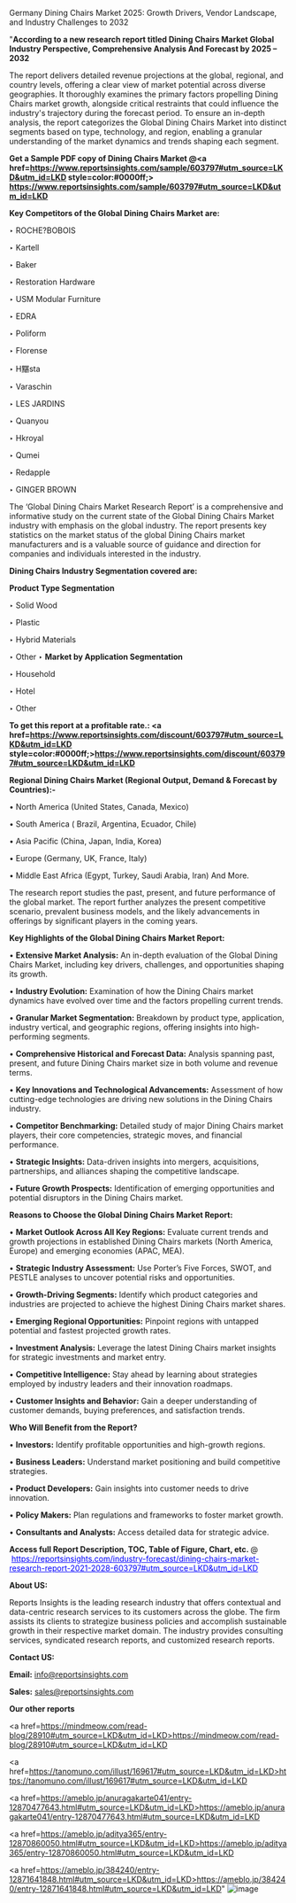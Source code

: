 Germany Dining Chairs Market 2025: Growth Drivers, Vendor Landscape, and Industry Challenges to 2032

"<strong>According to a new research report titled Dining Chairs Market Global Industry Perspective, Comprehensive Analysis And Forecast by 2025 – 2032</strong>

The report delivers detailed revenue projections at the global, regional, and country levels, offering a clear view of market potential across diverse geographies. It thoroughly examines the primary factors propelling Dining Chairs market growth, alongside critical restraints that could influence the industry's trajectory during the forecast period. To ensure an in-depth analysis, the report categorizes the Global Dining Chairs Market into distinct segments based on type, technology, and region, enabling a granular understanding of the market dynamics and trends shaping each segment.

<strong>Get a Sample PDF copy of Dining Chairs Market </strong><strong>@<a href=https://www.reportsinsights.com/sample/603797#utm_source=LKD&utm_id=LKD style=color:#0000ff;> https://www.reportsinsights.com/sample/603797#utm_source=LKD&utm_id=LKD</a></strong></font>

<strong>Key Competitors of the Global Dining Chairs Market are:</strong>

‣ ROCHE?BOBOIS

‣ Kartell

‣ Baker

‣ Restoration Hardware

‣ USM Modular Furniture

‣ EDRA

‣ Poliform

‣ Florense

‣ H黮sta

‣ Varaschin

‣ LES JARDINS

‣ Quanyou

‣ Hkroyal

‣ Qumei

‣ Redapple

‣ GINGER BROWN

The ‘Global Dining Chairs Market Research Report’ is a comprehensive and informative study on the current state of the Global Dining Chairs Market industry with emphasis on the global industry. The report presents key statistics on the market status of the global Dining Chairs market manufacturers and is a valuable source of guidance and direction for companies and individuals interested in the industry.

<strong>Dining Chairs Industry Segmentation covered are:</strong>

<strong>Product Type Segmentation</strong>

‣ Solid Wood

‣ Plastic

‣ Hybrid Materials

‣ Other
‣ 
<strong>Market by Application Segmentation</strong>

‣ Household

‣ Hotel

‣ Other

<strong>To get this report at a profitable rate.: <a href=https://www.reportsinsights.com/discount/603797#utm_source=LKD&utm_id=LKD style=color:#0000ff;>https://www.reportsinsights.com/discount/603797#utm_source=LKD&utm_id=LKD</a></strong></font>

<strong>Regional Dining Chairs Market (Regional Output, Demand &amp; Forecast by Countries):-</strong>

• North America (United States, Canada, Mexico)

• South America ( Brazil, Argentina, Ecuador, Chile)

• Asia Pacific (China, Japan, India, Korea)

• Europe (Germany, UK, France, Italy)

• Middle East Africa (Egypt, Turkey, Saudi Arabia, Iran) And More.

The research report studies the past, present, and future performance of the global market. The report further analyzes the present competitive scenario, prevalent business models, and the likely advancements in offerings by significant players in the coming years.

<strong>Key Highlights of the Global Dining Chairs Market Report:</strong>

• <strong>Extensive Market Analysis:</strong> An in-depth evaluation of the Global Dining Chairs Market, including key drivers, challenges, and opportunities shaping its growth.

• <strong>Industry Evolution:</strong> Examination of how the Dining Chairs market dynamics have evolved over time and the factors propelling current trends.

• <strong>Granular Market Segmentation:</strong> Breakdown by product type, application, industry vertical, and geographic regions, offering insights into high-performing segments.

• <strong>Comprehensive Historical and Forecast Data:</strong> Analysis spanning past, present, and future Dining Chairs market size in both volume and revenue terms.

• <strong>Key Innovations and Technological Advancements:</strong> Assessment of how cutting-edge technologies are driving new solutions in the Dining Chairs industry.

• <strong>Competitor Benchmarking:</strong> Detailed study of major Dining Chairs market players, their core competencies, strategic moves, and financial performance.

• <strong>Strategic Insights:</strong> Data-driven insights into mergers, acquisitions, partnerships, and alliances shaping the competitive landscape.

• <strong>Future Growth Prospects:</strong> Identification of emerging opportunities and potential disruptors in the Dining Chairs market.

<strong>Reasons to Choose the Global Dining Chairs Market Report:</strong>

• <strong>Market Outlook Across All Key Regions:</strong> Evaluate current trends and growth projections in established Dining Chairs markets (North America, Europe) and emerging economies (APAC, MEA).

• <strong>Strategic Industry Assessment:</strong> Use Porter’s Five Forces, SWOT, and PESTLE analyses to uncover potential risks and opportunities.

• <strong>Growth-Driving Segments:</strong> Identify which product categories and industries are projected to achieve the highest Dining Chairs market shares.

• <strong>Emerging Regional Opportunities:</strong> Pinpoint regions with untapped potential and fastest projected growth rates.

• <strong>Investment Analysis:</strong> Leverage the latest Dining Chairs market insights for strategic investments and market entry.

• <strong>Competitive Intelligence:</strong> Stay ahead by learning about strategies employed by industry leaders and their innovation roadmaps.

• <strong>Customer Insights and Behavior:</strong> Gain a deeper understanding of customer demands, buying preferences, and satisfaction trends.

<strong>Who Will Benefit from the Report?</strong>

• <strong>Investors:</strong> Identify profitable opportunities and high-growth regions.

• <strong>Business Leaders:</strong> Understand market positioning and build competitive strategies.

• <strong>Product Developers:</strong> Gain insights into customer needs to drive innovation.

• <strong>Policy Makers:</strong> Plan regulations and frameworks to foster market growth.

• <strong>Consultants and Analysts:</strong> Access detailed data for strategic advice.
</ul>
<strong>Access full Report Description, TOC, Table of Figure, Chart, etc. </strong>@  <a href=https://reportsinsights.com/industry-forecast/dining-chairs-market-research-report-2021-2028-603797#utm_source=LKD&utm_id=LKD style=color:#0000ff;>https://reportsinsights.com/industry-forecast/dining-chairs-market-research-report-2021-2028-603797#utm_source=LKD&utm_id=LKD</a></font>

<strong><strong>About US</strong>:</strong>

Reports Insights is the leading research industry that offers contextual and data-centric research services to its customers across the globe. The firm assists its clients to strategize business policies and accomplish sustainable growth in their respective market domain. The industry provides consulting services, syndicated research reports, and customized research reports.

<strong>Contact US:</strong>

<p class=""""><b>Email:</b> <a href=mailto:info@reportsinsights.com>info@reportsinsights.com</a></p>
<p class=""""><b>Sales:</b> <a href=mailto:sales@reportsinsights.com>sales@reportsinsights.com</a></p>

<strong>Our other reports</strong>

<a href=https://mindmeow.com/read-blog/28910#utm_source=LKD&utm_id=LKD>https://mindmeow.com/read-blog/28910#utm_source=LKD&utm_id=LKD</a>

<a href=https://tanomuno.com/illust/169617#utm_source=LKD&utm_id=LKD>https://tanomuno.com/illust/169617#utm_source=LKD&utm_id=LKD</a>

<a href=https://ameblo.jp/anuragakarte041/entry-12870477643.html#utm_source=LKD&utm_id=LKD>https://ameblo.jp/anuragakarte041/entry-12870477643.html#utm_source=LKD&utm_id=LKD</a>

<a href=https://ameblo.jp/aditya365/entry-12870860050.html#utm_source=LKD&utm_id=LKD>https://ameblo.jp/aditya365/entry-12870860050.html#utm_source=LKD&utm_id=LKD</a>

<a href=https://ameblo.jp/384240/entry-12871641848.html#utm_source=LKD&utm_id=LKD>https://ameblo.jp/384240/entry-12871641848.html#utm_source=LKD&utm_id=LKD</a>"
![image](https://github.com/user-attachments/assets/2e5ff981-4b4a-41c6-a7ad-198ed7d33b2b)

